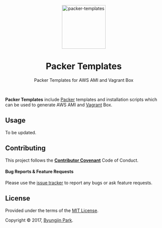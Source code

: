 <div align="center">
  <a href="https://github.com/posquit0/packer-templates" title="Packer Templates">
    <img alt="packer-templates" src="https://chocolatey.org/content/packageimages/packer.1.1.0.png" width="140px" />
  </a>
  <h1>Packer Templates</h1>
</div>

<p align="center">
  Packer Templates for AWS AMI and Vagrant Box
</p>

<br />

**Packer Templates** include [Packer](https://www.packer.io) templates and installation scripts which can be used to generate AWS AMI and [Vagrant](https://www.vagrantup.com/) Box.


## Usage

To be updated.


## Contributing

This project follows the [**Contributor Covenant**](http://contributor-covenant.org/version/1/4/) Code of Conduct.

#### Bug Reports & Feature Requests

Please use the [issue tracker](https://github.com/posquit0/packer-templates/issues) to report any bugs or ask feature requests.


## License

Provided under the terms of the [MIT License](https://github.com/posquit0/packer-templates/blob/master/LICENSE).

Copyright © 2017, [Byungjin Park](http://www.posquit0.com).
